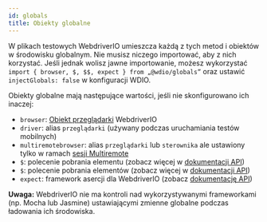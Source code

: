 ```yaml
---
id: globals
title: Obiekty globalne
---
```


W plikach testowych WebdriverIO umieszcza każdą z tych metod i obiektów w środowisku globalnym. Nie musisz niczego importować, aby z nich korzystać. Jeśli jednak wolisz jawne importowanie, możesz wykorzystać `import { browser, $, $$, expect } from „@wdio/globals”` oraz ustawić `injectGlobals: false` w konfiguracji WDIO.

Obiekty globalne mają następujące wartości, jeśli nie skonfigurowano ich inaczej:

- `browser`: [Obiekt przeglądarki](https://webdriver.io/docs/api/browser) WebdriverIO
- `driver`: alias `przeglądarki` (używany podczas uruchamiania testów mobilnych)
- `multiremotebrowser`: alias `przeglądarki` lub `sterownika` ale ustawiony tylko w ramach [sesji Multiremote](/docs/multiremote)
- `$`: polecenie pobrania elementu (zobacz więcej w [dokumentacji API](/docs/api/browser/$))
- `$`: polecenie pobrania elementów (zobacz więcej w [dokumentacji API](/docs/api/browser/$$))
- `expect`: framework asercji dla WebdriverIO (zobacz [dokumentację API](/docs/api/expect-webdriverio))

__Uwaga:__ WebdriverIO nie ma kontroli nad wykorzystywanymi frameworkami (np. Mocha lub Jasmine) ustawiającymi zmienne globalne podczas ładowania ich środowiska.
